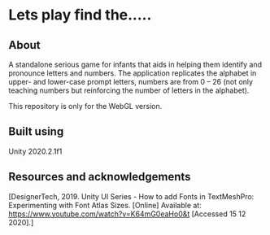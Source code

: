 # Lets play find the.....

## About
A standalone serious game for infants that aids in helping them identify and pronounce letters and numbers. The application replicates the alphabet in upper- and lower-case prompt letters, numbers are from 0 – 26 (not only teaching numbers but reinforcing the number of letters in the alphabet).

This repository is only for the WebGL version.

## Built using
Unity 2020.2.1f1

## Resources and acknowledgements

[DesignerTech, 2019. Unity UI Series - How to add Fonts in TextMeshPro: Experimenting with Font Atlas Sizes. [Online] 
Available at: https://www.youtube.com/watch?v=K64mG0eaHo0&t
[Accessed 15 12 2020].]
